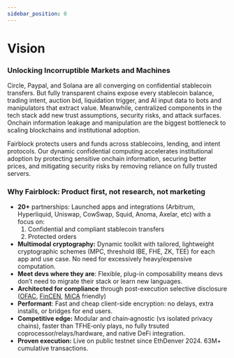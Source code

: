 ```yaml
---
sidebar_position: 0
---
```

# Vision

### Unlocking Incorruptible Markets and Machines

Circle, Paypal, and Solana are all converging on confidential stablecoin transfers. But fully transparent chains expose every stablecoin balance, trading intent, auction bid, liquidation trigger, and AI input data to bots and manipulators that extract value. Meanwhile, centralized components in the tech stack add new trust assumptions, security risks, and attack surfaces. Onchain information leakage and manipulation are the biggest bottleneck to scaling blockchains and institutional adoption.

Fairblock protects users and funds across stablecoins, lending, and intent protocols. Our dynamic confidential computing accelerates institutional adoption by protecting sensitive onchain information, securing better prices, and mitigating security risks by removing reliance on fully trusted servers. 

### **Why Fairblock: Product first, not research, not marketing**

- **20+** partnerships: Launched apps and integrations (Arbitrum, Hyperliquid, Uniswap, CowSwap, Squid, Anoma, Axelar, etc) with a focus on:
    1. Confidential and compliant stablecoin transfers
    2. Protected orders
- **Multimodal cryptography:** Dynamic toolkit with tailored, lightweight cryptographic schemes (MPC, threshold IBE, FHE, ZK, TEE) for each app and use case. No need for excessively heavy/expensive computation.
- **Meet devs where they are**: Flexible, plug-in composability means devs don’t need to migrate their stack or learn new languages.
- **Architected for compliance** through post-execution selective disclosure ([OFAC](https://www.govinfo.gov/app/details/CFR-2010-title31-vol3/CFR-2010-title31-vol3-sec500-314), [FinCEN](https://www.ecfr.gov/current/title-31/subtitle-B/chapter-X/part-1010/subpart-A/section-1010.100#p-1010.100), [MiCA](https://eur-lex.europa.eu/legal-content/EN/TXT/?uri=CELEX%3A32023R1114#d1e4979-86) friendly)
- **Performant**: Fast and cheap client-side encryption: no delays, extra installs, or bridges for end users.
- **Competitive edge:** Modular and chain‑agnostic (vs isolated privacy chains), faster than TFHE‑only plays, no fully trsuted coprocessor/relays/hardware, and native DeFi integration.
- **Proven execution:** Live on public testnet since EthDenver 2024. 63M+ cumulative transactions.